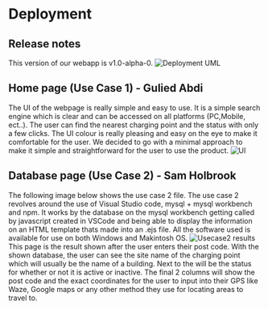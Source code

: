 # Deployment
## Release notes
This version of our webapp is v1.0-alpha-0.
![Deployment UML](https://user-images.githubusercontent.com/83363471/118054311-f48b8400-b37d-11eb-82ec-48b88bd69209.PNG)
## Home page (Use Case 1) - Gulied Abdi
The UI of the webpage is really simple and easy to use. It is a simple search engine which is clear and can be accessed on all platforms (PC,Mobile, ect..).
The user can find the nearest charging point and the status with only a few clicks. The UI colour is really pleasing and easy on the eye to make it comfortable for the user. We decided to go with a minimal approach to make it simple and straightforward for the user to use the product.
![UI](https://user-images.githubusercontent.com/79972723/117897648-1ff96a80-b2bb-11eb-8995-fb4ac34a3c2e.png)
## Database page (Use Case 2) - Sam Holbrook
The following image below shows the use case 2 file. The use case 2 revolves around the use of Visual Studio code, mysql + mysql workbench and npm. It works by the database on the mysql workbench getting called by javascript created in VSCode and being able to display the information on an HTML template thats made into an .ejs file. All the software used is available for use on both Windows and Makintosh OS.
![Usecase2 results](https://user-images.githubusercontent.com/83363471/117896247-0d316680-b2b8-11eb-85de-b1b0fceb7d80.PNG)
This page is the result shown after the user enters their post code. With the shown database, the user can see the site name of the charging point which will usually be the name of a building. Next to the will be the status for whether or not it is active or inactive. The final 2 columns will show the post code and the exact coordinates for the user to input into their GPS like Waze, Google maps or any other method they use for locating areas to travel to.
